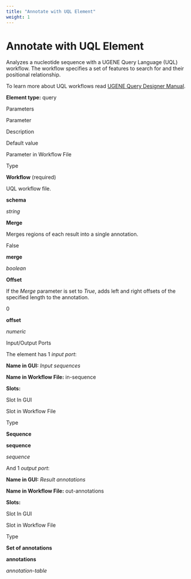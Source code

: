 ```yaml
---
title: "Annotate with UQL Element"
weight: 1
---
```



# Annotate with UQL Element

Analyzes a nucleotide sequence with a UGENE Query Language (UQL) workflow. The workflow specifies a set of features to search for and their positional relationship.

To learn more about UQL workflows read [UGENE Query Designer Manual](https://doc.ugene.net/wiki/display/UM/About+the+Query+Designer).

**Element type:** query

Parameters





Parameter

Description

Default value

Parameter in Workflow File

Type

**Workflow** (required)

UQL workflow file.



**schema**

_string_

**Merge**

Merges regions of each result into a single annotation.

False

**merge**

_boolean_

**Offset**

If the _Merge_ parameter is set to _True_, adds left and right offsets of the specified length to the annotation.

0

**offset**

_numeric_



Input/Output Ports

The element has 1 _input port_:

**Name in GUI:** _Input sequences_

**Name in Workflow File:** in-sequence

**Slots:**

Slot In GUI

Slot in Workflow File

Type

**Sequence**

**sequence**

_sequence_

And 1 _output port_:

**Name in GUI:** _Result annotations_

**Name in Workflow File:** out-annotations

**Slots:**

Slot In GUI

Slot in Workflow File

Type

**Set of annotations**

**annotations**

_annotation-table_
